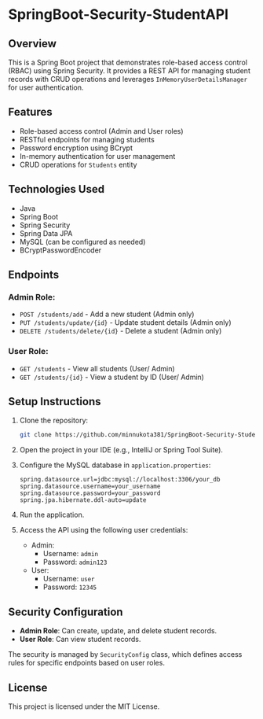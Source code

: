 # SpringBoot-Security-StudentAPI

## Overview
This is a Spring Boot project that demonstrates role-based access control (RBAC) using Spring Security. It provides a REST API for managing student records with CRUD operations and leverages `InMemoryUserDetailsManager` for user authentication.

## Features
- Role-based access control (Admin and User roles)
- RESTful endpoints for managing students
- Password encryption using BCrypt
- In-memory authentication for user management
- CRUD operations for `Students` entity

## Technologies Used
- Java
- Spring Boot
- Spring Security
- Spring Data JPA
- MySQL (can be configured as needed)
- BCryptPasswordEncoder

## Endpoints

### Admin Role:
- `POST /students/add` - Add a new student (Admin only)
- `PUT /students/update/{id}` - Update student details (Admin only)
- `DELETE /students/delete/{id}` - Delete a student (Admin only)

### User Role:
- `GET /students` - View all students (User/ Admin)
- `GET /students/{id}` - View a student by ID (User/ Admin)

## Setup Instructions

1. Clone the repository:
    ```bash
    git clone https://github.com/minnukota381/SpringBoot-Security-StudentAPI.git
    ```

2. Open the project in your IDE (e.g., IntelliJ or Spring Tool Suite).

3. Configure the MySQL database in `application.properties`:
    ```properties
    spring.datasource.url=jdbc:mysql://localhost:3306/your_db
    spring.datasource.username=your_username
    spring.datasource.password=your_password
    spring.jpa.hibernate.ddl-auto=update
    ```

4. Run the application.

5. Access the API using the following user credentials:
   - Admin:
     - Username: `admin`
     - Password: `admin123`
   - User:
     - Username: `user`
     - Password: `12345`

## Security Configuration
- **Admin Role**: Can create, update, and delete student records.
- **User Role**: Can view student records.

The security is managed by `SecurityConfig` class, which defines access rules for specific endpoints based on user roles.

## License
This project is licensed under the MIT License.
